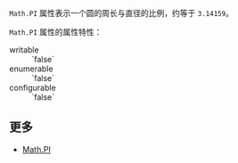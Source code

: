 `Math.PI` 属性表示一个圆的周长与直径的比例，约等于 `3.14159`。

`Math.PI` 属性的属性特性：

<dl class="dl-horizontal">

<dt>writable</dt>

<dd>`false`</dd>

<dt>enumerable</dt>

<dd>`false`</dd>

<dt>configurable</dt>

<dd>`false`</dd>

</dl>

## 更多

*   [Math.PI](https://developer.mozilla.org/zh-CN/docs/Web/JavaScript/Reference/Global_Objects/Math/PI)